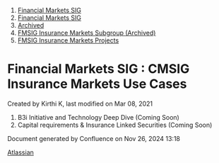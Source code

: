 1. [Financial Markets SIG](index.html)
2. [Financial Markets SIG](Financial-Markets-SIG_20545549.html)
3. [Archived](Archived_20558304.html)
4. [FMSIG Insurance Markets Subgroup (Archived)](20545637.html)
5. [FMSIG Insurance Markets Projects](FMSIG-Insurance-Markets-Projects_20545648.html)

# Financial Markets SIG : CMSIG Insurance Markets Use Cases

Created by Kirthi K, last modified on Mar 08, 2021

1. B3i Initiative and Technology Deep Dive (Coming Soon)
2. Capital requirements &amp; Insurance Linked Securities (Coming Soon)

Document generated by Confluence on Nov 26, 2024 13:18

[Atlassian](http://www.atlassian.com/)

